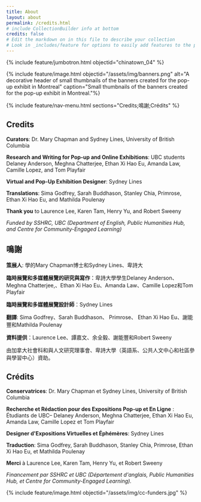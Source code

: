 ```yaml
---
title: About
layout: about
permalink: /credits.html
# include CollectionBuilder info at bottom
credits: false
# Edit the markdown on in this file to describe your collection
# Look in _includes/feature for options to easily add features to the page
---
```

{% include feature/jumbotron.html objectid="chinatown_04" %}

{% include feature/image.html objectid="/assets/img/banners.png" alt="A decorative header of small thumbnails of the banners created for the pop-up exhibit in Montreal" caption="Small thumbnails of the banners created for the pop-up exhibit in Montreal."%}

{% include feature/nav-menu.html sections="Credits;鳴謝;Crédits" %}

## Credits

**Curators**: Dr. Mary Chapman and Sydney Lines, University of British Columbia

**Research and Writing for Pop-up and Online Exhibitions**: UBC students Delaney Anderson, Meghna Chatterjee, Ethan Xi Hao Eu, Amanda Law, Camille Lopez, and Tom Playfair

**Virtual and Pop-Up Exhibition Designer**: Sydney Lines

**Translations**: Sima Godfrey, Sarah Buddhason, Stanley Chia, Primrose, Ethan Xi Hao Eu, and Mathilda Poulenay

**Thank you** to Laurence Lee, Karen Tam, Henry Yu, and Robert Sweeny

*Funded by SSHRC, UBC (Department of English, Public Humanities Hub, and Centre for Community-Engaged Learning)*

## 鳴謝

**策展人**: 學的Mary Chapman博士和Sydney Lines、卑詩大

**臨時展覽和多媒體展覽的研究與寫作**：卑詩大學學生Delaney Anderson、Meghna Chatterjee,、Ethan Xi Hao Eu、Amanda Law、Camille Lopez和Tom Playfair

**臨時展覽和多媒體展覽設計師**：Sydney Lines

**翻譯**: Sima Godfrey、Sarah Buddhason、 Primrose、 Ethan Xi Hao Eu、謝能豐和Mathilda Poulenay

**資料提供**：Laurence Lee、譚嘉文、余全毅、謝能豐和Robert Sweeny

由加拿大社會科和與人文研究理事會、卑詩大學（英語系、公共人文中心和社區參與學習中心）資助。

## Crédits

**Conservatrices**: Dr. Mary Chapman et Sydney Lines, University of British Columbia

**Recherche et Rédaction pour des Expositions Pop-up et En Ligne** : Étudiants de UBC– Delaney Anderson, Meghna Chatterjee, Ethan Xi Hao Eu, Amanda Law, Camille Lopez et Tom Playfair

**Designer d'Expositions Virtuelles et Éphémères**: Sydney Lines

**Traduction**: Sima Godfrey, Sarah Buddhason, Stanley Chia, Primrose, Ethan Xi Hao Eu, et Mathilda Poulenay

**Merci** à Laurence Lee, Karen Tam, Henry Yu, et Robert Sweeny

*Financement par SSHRC et UBC (Département d'anglais, Public Humanities Hub, et Centre for Community-Engaged Learning).*

{% include feature/image.html objectid="/assets/img/cc-funders.jpg" %}
